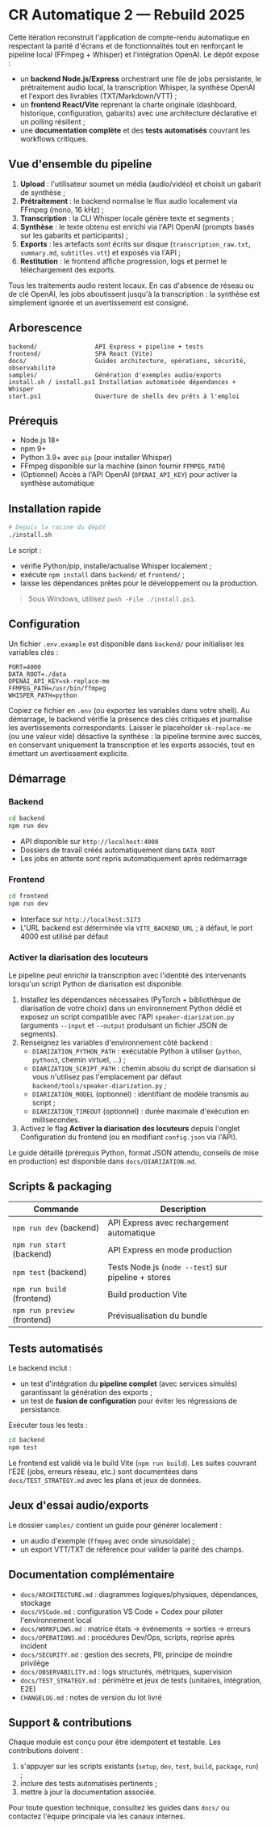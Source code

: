 # CR Automatique 2 — Rebuild 2025 

Cette itération reconstruit l'application de compte-rendu automatique en respectant la parité d'écrans et de fonctionnalités tout en renforçant le pipeline local (FFmpeg + Whisper) et l'intégration OpenAI. Le dépôt expose :

- un **backend Node.js/Express** orchestrant une file de jobs persistante, le prétraitement audio local, la transcription Whisper, la synthèse OpenAI et l'export des livrables (TXT/Markdown/VTT) ;
- un **frontend React/Vite** reprenant la charte originale (dashboard, historique, configuration, gabarits) avec une architecture déclarative et un polling résilient ;
- une **documentation complète** et des **tests automatisés** couvrant les workflows critiques.

## Vue d'ensemble du pipeline

1. **Upload** : l'utilisateur soumet un média (audio/vidéo) et choisit un gabarit de synthèse ;
2. **Prétraitement** : le backend normalise le flux audio localement via FFmpeg (mono, 16 kHz) ;
3. **Transcription** : la CLI Whisper locale génère texte et segments ;
4. **Synthèse** : le texte obtenu est enrichi via l'API OpenAI (prompts basés sur les gabarits et participants) ;
5. **Exports** : les artefacts sont écrits sur disque (`transcription_raw.txt`, `summary.md`, `subtitles.vtt`) et exposés via l'API ;
6. **Restitution** : le frontend affiche progression, logs et permet le téléchargement des exports.

Tous les traitements audio restent locaux. En cas d'absence de réseau ou de clé OpenAI, les jobs aboutissent jusqu'à la transcription : la synthèse est simplement ignorée et un avertissement est consigné.

## Arborescence

```
backend/                API Express + pipeline + tests
frontend/               SPA React (Vite)
docs/                   Guides architecture, opérations, sécurité, observabilité
samples/                Génération d'exemples audio/exports
install.sh / install.ps1 Installation automatisée dépendances + Whisper
start.ps1               Ouverture de shells dev prêts à l'emploi
```

## Prérequis

- Node.js 18+
- npm 9+
- Python 3.9+ avec `pip` (pour installer Whisper)
- FFmpeg disponible sur la machine (sinon fournir `FFMPEG_PATH`)
- (Optionnel) Accès à l'API OpenAI (`OPENAI_API_KEY`) pour activer la synthèse automatique

## Installation rapide

```bash
# Depuis la racine du dépôt
./install.sh
```

Le script :
- vérifie Python/pip, installe/actualise Whisper localement ;
- exécute `npm install` dans `backend/` et `frontend/` ;
- laisse les dépendances prêtes pour le développement ou la production.

> Sous Windows, utilisez `pwsh -File ./install.ps1`.

## Configuration

Un fichier `.env.example` est disponible dans `backend/` pour initialiser les variables clés :

```
PORT=4000
DATA_ROOT=./data
OPENAI_API_KEY=sk-replace-me
FFMPEG_PATH=/usr/bin/ffmpeg
WHISPER_PATH=python
```

Copiez ce fichier en `.env` (ou exportez les variables dans votre shell). Au démarrage, le backend vérifie la présence des clés critiques et journalise les avertissements correspondants. Laisser le placeholder `sk-replace-me` (ou une valeur vide) désactive la synthèse : la pipeline termine avec succès, en conservant uniquement la transcription et les exports associés, tout en émettant un avertissement explicite.

## Démarrage

### Backend

```bash
cd backend
npm run dev
```

- API disponible sur `http://localhost:4000`
- Dossiers de travail créés automatiquement dans `DATA_ROOT`
- Les jobs en attente sont repris automatiquement après redémarrage

### Frontend

```bash
cd frontend
npm run dev
```

- Interface sur `http://localhost:5173`
- L'URL backend est déterminée via `VITE_BACKEND_URL` ; à défaut, le port 4000 est utilisé par défaut

### Activer la diarisation des locuteurs

Le pipeline peut enrichir la transcription avec l'identité des intervenants lorsqu'un script Python de diarisation est disponible.

1. Installez les dépendances nécessaires (PyTorch + bibliothèque de diarisation de votre choix) dans un environnement Python dédié et exposez un script compatible avec l'API `speaker-diarization.py` (arguments `--input` et `--output` produisant un fichier JSON de segments).
2. Renseignez les variables d'environnement côté backend :
   - `DIARIZATION_PYTHON_PATH` : exécutable Python à utiliser (`python`, `python3`, chemin virtuel, …) ;
   - `DIARIZATION_SCRIPT_PATH` : chemin absolu du script de diarisation si vous n'utilisez pas l'emplacement par défaut `backend/tools/speaker-diarization.py` ;
   - `DIARIZATION_MODEL` (optionnel) : identifiant de modèle transmis au script ;
   - `DIARIZATION_TIMEOUT` (optionnel) : durée maximale d'exécution en millisecondes.
3. Activez le flag **Activer la diarisation des locuteurs** depuis l'onglet Configuration du frontend (ou en modifiant `config.json` via l'API).

Le guide détaillé (prérequis Python, format JSON attendu, conseils de mise en production) est disponible dans `docs/DIARIZATION.md`.

## Scripts & packaging

| Commande | Description |
| --- | --- |
| `npm run dev` (backend) | API Express avec rechargement automatique |
| `npm run start` (backend) | API Express en mode production |
| `npm test` (backend) | Tests Node.js (`node --test`) sur pipeline + stores |
| `npm run build` (frontend) | Build production Vite |
| `npm run preview` (frontend) | Prévisualisation du bundle |

## Tests automatisés

Le backend inclut :
- un test d'intégration du **pipeline complet** (avec services simulés) garantissant la génération des exports ;
- un test de **fusion de configuration** pour éviter les régressions de persistance.

Exécuter tous les tests :

```bash
cd backend
npm test
```

Le frontend est validé via le build Vite (`npm run build`). Les suites couvrant l'E2E (jobs, erreurs réseau, etc.) sont documentées dans `docs/TEST_STRATEGY.md` avec les plans et jeux de données.

## Jeux d'essai audio/exports

Le dossier `samples/` contient un guide pour générer localement :
- un audio d'exemple (`ffmpeg` avec onde sinusoïdale) ;
- un export VTT/TXT de référence pour valider la parité des champs.

## Documentation complémentaire

- `docs/ARCHITECTURE.md` : diagrammes logiques/physiques, dépendances, stockage
- `docs/VSCode.md` : configuration VS Code + Codex pour piloter l'environnement local
- `docs/WORKFLOWS.md` : matrice états → événements → sorties → erreurs
- `docs/OPERATIONS.md` : procédures Dev/Ops, scripts, reprise après incident
- `docs/SECURITY.md` : gestion des secrets, PII, principe de moindre privilège
- `docs/OBSERVABILITY.md` : logs structurés, métriques, supervision
- `docs/TEST_STRATEGY.md` : périmètre et jeux de tests (unitaires, intégration, E2E)
- `CHANGELOG.md` : notes de version du lot livré

## Support & contributions

Chaque module est conçu pour être idempotent et testable. Les contributions doivent :
1. s'appuyer sur les scripts existants (`setup`, `dev`, `test`, `build`, `package`, `run`) ;
2. inclure des tests automatisés pertinents ;
3. mettre à jour la documentation associée.

Pour toute question technique, consultez les guides dans `docs/` ou contactez l'équipe principale via les canaux internes.
